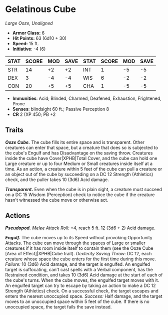 # Gelatinous Cube

*Large Ooze, Unaligned*

- **Armor Class:** 6
- **Hit Points:** 63 (6d10 + 30)
- **Speed:** 15 ft.
- **Initiative**: -4 (6)

|STAT|SCORE|MOD|SAVE|STAT|SCORE|MOD|SAVE|
| --- | --- | --- | ---- |---| --- | --- | ---- |
| STR | 14 | +2 | +2 | INT | 1 | -5 | -5 |
| DEX | 3 | -4 | -4 | WIS | 6 | -2 | -2 |
| CON | 20 | +5 | +5 | CHA | 1 | -5 | -5 |

- **Immunities**: Acid; Blinded, Charmed, Deafened, Exhaustion, Frightened, Prone
- **Senses**: blindsight 60 ft.; Passive Perception 8
- **CR** 2 (XP 450; PB +2

## Traits

***Ooze Cube.*** The cube fills its entire space and is transparent. Other creatures can enter that space, but a creature that does so is subjected to the cube's Engulf and has Disadvantage on the saving throw.
Creatures inside the cube have Cover|XPHB|Total Cover, and the cube can hold one Large creature or up to four Medium or Small creatures inside itself at a time.
As an action, a creature within 5 feet of the cube can pull a creature or an object out of the cube by succeeding on a DC 12 Strength (Athletics) check, and the puller takes 10 (3d6) Acid damage.

***Transparent.*** Even when the cube is in plain sight, a creature must succeed on a DC 15 Wisdom (Perception) check to notice the cube if the creature hasn't witnessed the cube move or otherwise act.


## Actions

***Pseudopod.*** *Melee Attack Roll:* +4, reach 5 ft. 12 (3d6 + 2) Acid damage.

***Engulf.*** The cube moves up to its Speed without provoking Opportunity Attacks. The cube can move through the spaces of Large or smaller creatures if it has room inside itself to contain them (see the Ooze Cube [Area of Effect]|XPHB|Cube trait). *Dexterity Saving Throw*: DC 12, each creature whose space the cube enters for the first time during this move. *Failure:*  10 (3d6) Acid damage, and the target is engulfed. An engulfed target is suffocating, can't cast spells with a Verbal component, has the Restrained condition, and takes 10 (3d6) Acid damage at the start of each of the cube's turns. When the cube moves, the engulfed target moves with it. An engulfed target can try to escape by taking an action to make a DC 12 Strength (Athletics) check. On a successful check, the target escapes and enters the nearest unoccupied space. *Success:*  Half damage, and the target moves to an unoccupied space within 5 feet of the cube. If there is no unoccupied space, the target fails the save instead.

